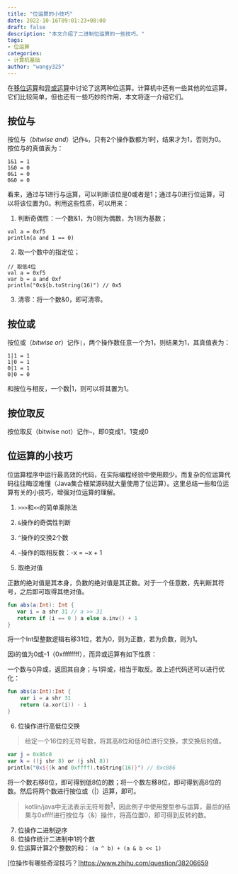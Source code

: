```yaml
---
title: "位运算的小技巧"
date: 2022-10-16T09:01:23+08:00
draft: false
description: "本文介绍了二进制位运算的一些技巧。"
tags:
- 位运算
categories:
- 计算机基础
author: "wangy325"
---
```


在[移位运算](%E7%A7%BB%E4%BD%8D%E8%BF%90%E7%AE%97.md)和[异或运算](%E5%BC%82%E6%88%96%E8%BF%90%E7%AE%97.md)中讨论了这两种位运算。计算机中还有一些其他的位运算，它们比较简单，但也还有一些巧妙的作用，本文将逐一介绍它们。

## 按位与

按位与（*bitwise and*）记作`&`，只有2个操作数都为1时，结果才为1，否则为0。按位与的真值表为：

```
1&1 = 1
1&0 = 0
0&1 = 0
0&0 = 0
```

看来，通过与1进行与运算，可以判断该位是0或者是1；通过与0进行位运算，可以将该位置为0。利用这些性质，可以用来：

1) 判断奇偶性：一个数&1，为0则为偶数，为1则为基数；

```
val a = 0xf5
println(a and 1 == 0)
```

2) 取一个数中的指定位；

```
// 取低4位
val a = 0xf5
var b = a and 0xf
println("0x${b.toString(16)") // 0x5
```

3) 清零：将一个数&0，即可清零。

## 按位或

按位或（*bitwise or*）记作`|`，两个操作数任意一个为1，则结果为1，其真值表为：

```
1|1 = 1
1|0 = 1
0|1 = 1
0|0 = 0
```

和按位与相反，一个数|1，则可以将其置为1。

## 按位取反

按位取反（bitwise not）记作`~`，即0变成1，1变成0

## 位运算的小技巧

位运算程序中运行最高效的代码，在实际编程经验中使用颇少。而复杂的位运算代码往往晦涩难懂（Java集合框架源码就大量使用了位运算）。这里总结一些和位运算有关的小技巧，增强对位运算的理解。

1. `>>>`和`<<`的简单乘除法
2. `&`操作的奇偶性判断
3. `^`操作的交换2个数
4. `~`操作的取相反数：-x = ~x + 1

5. 取绝对值

正数的绝对值是其本身，负数的绝对值是其正数。对于一个任意数，先判断其符号，之后即可取得其绝对值。

```kotlin
fun abs(a:Int): Int {
   var i = a shr 31 // a >> 31 
   return if (i == 0 ) a else a.inv() + 1
}
```

将一个Int型整数逻辑右移31位，若为0，则为正数，若为负数，则为1。

因i的值为0或-1（0xffffffff），而异或运算有如下性质：

一个数与0异或，返回其自身；与1异或，相当于取反。故上述代码还可以进行优化：

```kotlin
fun abs(a:Int):Int {
    var i = a shr 31
    return (a.xor(i)) - i
}
```

6. 位操作进行高低位交换

> 给定一个16位的无符号数，将其高8位和低8位进行交换，求交换后的值。

```kotlin
var j = 0x86c8
var k = ((j shr 8) or (j shl 8))
println("0x${(k and 0xffff).toString(16)}") // 0xc886
```

将一个数右移8位，即可得到低8位的数；将一个数左移8位，即可得到高8位的数。然后将两个数进行按位或（|）运算，即可。

> kotlin/java中无法表示无符号数<sup>[1]</sup>，因此例子中使用整型参与运算，最后的结果与0xffff进行按位与（&）操作，将高位置0，即可得到反转的数。

[1]: kotlin中已经有UShort、UInt等无符号数据类型，但是shr等位操作符号不支持这些数据类型。

7. 位操作二进制逆序
8. 位操作统计二进制中1的个数
9. 位运算计算2个整数的和： `(a ^ b) + (a & b << 1)`


[位操作有哪些奇淫技巧？]https://www.zhihu.com/question/38206659